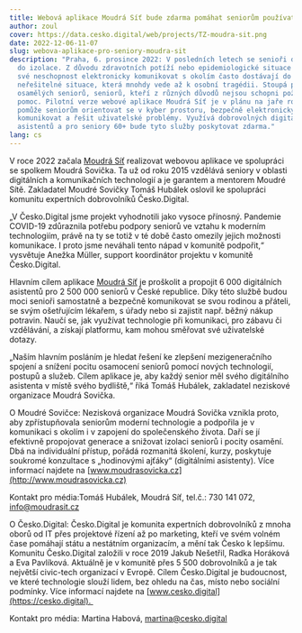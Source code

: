 ```yaml
---
title: Webová aplikace Moudrá Síť bude zdarma pomáhat seniorům používat technologie
author: zoul
cover: https://data.cesko.digital/web/projects/TZ-moudra-sit.png
date: 2022-12-06-11-07
slug: webova-aplikace-pro-seniory-moudra-sit
description: "Praha, 6. prosince 2022: V posledních letech se senioři dostávají
  do izolace. Z důvodu zdravotních potíží nebo epidemiologické situace se při
  své neschopnost elektronicky komunikovat s okolím často dostávají do
  neřešitelné situace, která mnohdy vede až k osobní tragédii. Stoupá počet
  osamělých seniorů, seniorů, kteří z různých důvodů nejsou schopni požádat o
  pomoc. Pilotní verze webové aplikace Moudrá Síť je v plánu na jaře roku 2023 a
  pomůže seniorům orientovat se v kyber prostoru, bezpečně elektronicky
  komunikovat a řešit uživatelské problémy. Využívá dobrovolných digitálních
  asistentů a pro seniory 60+ bude tyto služby poskytovat zdarma."
lang: cs
---
```

<!--StartFragment-->

V roce 2022 začala [Moudrá Síť](http://www.moudrasit.cz) realizovat webovou aplikace ve spolupráci se spolkem Moudrá Sovička. Ta už od roku 2015 vzdělává seniory v oblasti digitálních a komunikačních technologií a je garantem a mentorem Moudré Sítě. Zakladatel Moudré Sovičky Tomáš Hubálek oslovil ke spolupráci komunitu expertních dobrovolníků Česko.Digital. 

„V Česko.Digital jsme projekt vyhodnotili jako vysoce přínosný. Pandemie COVID-19 zdůraznila potřebu podpory seniorů ve vztahu k moderním technologiím, právě na ty se totiž v té době často omezily jejich možnosti komunikace. I proto jsme neváhali tento nápad v komunitě podpořit,“ vysvětuje Anežka Müller, support koordinátor projektu v komunitě Česko.Digital.

Hlavním cílem aplikace [Moudrá Síť](http://www.moudrasit.cz) je proškolit a propojit 6 000 digitálních asistentů pro 2 500 000 seniorů v České republice. Díky této službě budou moci senioři samostatně a bezpečně komunikovat se svou rodinou a přáteli, se svým ošetřujícím lékařem, s úřady nebo si zajistit např. běžný nákup potravin. Naučí se, jak využívat technologie při komunikaci, pro zábavu či vzdělávání, a získají platformu, kam mohou směřovat své uživatelské dotazy.  

„Naším hlavním posláním je hledat řešení ke zlepšení mezigeneračního spojení a snížení pocitu osamocení seniorů pomocí nových technologií, postupů a služeb. Cílem aplikace je, aby každý senior měl svého digitálního asistenta v místě svého bydliště,“ říká Tomáš Hubálek, zakladatel neziskové organizace Moudrá Sovička.

O Moudré Sovičce: Nezisková organizace Moudrá Sovička vznikla proto, aby zpřístupňovala seniorům moderní technologie a podpořila je v komunikaci s okolím i v zapojení do společenského života. Daří se jí efektivně propojovat generace a snižovat izolaci seniorů i pocity osamění. Dbá na individuální přístup, pořádá rozmanitá školení, kurzy, poskytuje soukromé konzultace s „hodinovými ajťáky“ (digitálními asistenty). Více informací najdete na [www.moudrasovicka.cz](http://www.moudrasovicka.cz)

Kontakt pro média:Tomáš Hubálek, Moudrá Síť, tel.č.: 730 141 072,  info@moudrasit.cz

O Česko.Digital: Česko.Digital je komunita expertních dobrovolníků z mnoha oborů od IT přes projektové řízení až po marketing, kteří ve svém volném čase pomáhají státu a nestátním organizacím, a mění tak Česko k lepšímu. Komunitu Česko.Digital založili v roce 2019 Jakub Nešetřil, Radka Horáková a Eva Pavlíková. Aktuálně je v komunitě přes 5 500 dobrovolníků a je tak největší civic-tech organizací v Evropě. Cílem Česko.Digital je budoucnost, ve které technologie slouží lidem, bez ohledu na čas, místo nebo sociální podmínky. Více informací najdete na [www.cesko.digital](https://cesko.digital). 

Kontakt pro média: Martina Habová, martina@cesko.digital

<!--EndFragment-->